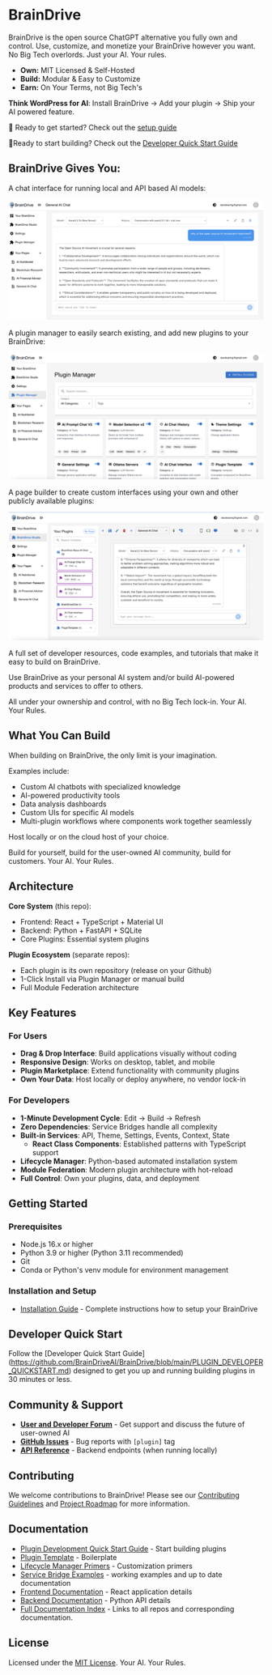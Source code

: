 # BrainDrive

BrainDrive is the open source ChatGPT alternative you fully own and control. Use, customize, and monetize your BrainDrive however you want. No Big Tech overlords. Just your AI. Your rules.

* **Own:** MIT Licensed & Self-Hosted
* **Build:** Modular & Easy to Customize
* **Earn:** On Your Terms, not Big Tech's

**Think WordPress for AI**: Install BrainDrive → Add your plugin → Ship your AI powered feature.

🚀 Ready to get started? Check out the [setup guide](INSTALL.md)  

🔨Ready to start building? Check out the [Developer Quick Start Guide](https://github.com/BrainDriveAI/BrainDrive/blob/main/PLUGIN_DEVELOPER_QUICKSTART.md)

## BrainDrive Gives You:

A chat interface for running local and API based AI models:

![Chat Interface](https://github.com/BrainDriveAI/BrainDrive/blob/main/images/BrainDrive%20Chat%20Interface.png)

A plugin manager to easily search existing, and add new plugins to your BrainDrive:

![Plugin Manager](https://github.com/BrainDriveAI/BrainDrive/blob/main/images/Plugin%20Manager%20Screenshot.png)

A page builder to create custom interfaces using your own and other publicly available plugins:

![Page Builder](https://github.com/BrainDriveAI/BrainDrive/blob/main/images/Page%20Builder%20Screenshot.png)

A full set of developer resources, code examples, and tutorials that make it easy to build on BrainDrive.

Use BrainDrive as your personal AI system and/or build AI-powered products and services to offer to others. 

All under your ownership and control, with no Big Tech lock-in. Your AI. Your Rules.

## What You Can Build

When building on BrainDrive, the only limit is your imagination. 

Examples include:

  * Custom AI chatbots with specialized knowledge
  * AI-powered productivity tools
  * Data analysis dashboards
  * Custom UIs for specific AI models
  * Multi-plugin workflows where components work together seamlessly

Host locally or on the cloud host of your choice.

Build for yourself, build for the user-owned AI community, build for customers. Your AI. Your Rules. 

## Architecture

**Core System** (this repo):

  * Frontend: React + TypeScript + Material UI
  * Backend: Python + FastAPI + SQLite
  * Core Plugins: Essential system plugins

**Plugin Ecosystem** (separate repos):

  * Each plugin is its own repository (release on your Github)
  * 1-Click Install via Plugin Manager or manual build
  * Full Module Federation architecture

## Key Features

### For Users

  * **Drag & Drop Interface**: Build applications visually without coding
  * **Responsive Design**: Works on desktop, tablet, and mobile
  * **Plugin Marketplace**: Extend functionality with community plugins
  * **Own Your Data**: Host locally or deploy anywhere, no vendor lock-in

### For Developers

  * **1-Minute Development Cycle**: Edit → Build → Refresh
  * **Zero Dependencies**: Service Bridges handle all complexity
  * **Built-in Services**: API, Theme, Settings, Events, Context, State
    * **React Class Components**: Established patterns with TypeScript support
  * **Lifecycle Manager**: Python-based automated installation system
  * **Module Federation**: Modern plugin architecture with hot-reload
  * **Full Control**: Own your plugins, data, and deployment

## Getting Started

### Prerequisites

  * Node.js 16.x or higher
  * Python 3.9 or higher (Python 3.11 recommended)
  * Git
  * Conda or Python's venv module for environment management

### Installation and Setup

  * [Installation Guide](INSTALL.md) - Complete instructions how to setup your BrainDrive

## Developer Quick Start

Follow the [Developer Quick Start Guide] (https://github.com/BrainDriveAI/BrainDrive/blob/main/PLUGIN_DEVELOPER_QUICKSTART.md) designed to get you up and running building plugins in 30 minutes or less. 

## Community & Support
- **[User and Developer Forum](https://community.braindrive.ai)** - Get support and discuss the future of user-owned AI
- **[GitHub Issues](https://github.com/BrainDriveAI/BrainDrive/issues)** - Bug reports with `[plugin]` tag
- **[API Reference](http://localhost:8005/api/v1/docs)** - Backend endpoints (when running locally)

## Contributing

We welcome contributions to BrainDrive! Please see our [Contributing Guidelines](CONTRIBUTING.md) and [Project Roadmap](ROADMAP.md) for more information.

## Documentation

  * [Plugin Development Quick Start Guide](plugins/DEVELOPMENT.md) - Start building plugins
  * [Plugin Template](https://github.com/BrainDriveAI/PluginTemplate) - Boilerplate
  * [Lifecycle Manager Primers](https://github.com/BrainDriveAI/PluginTemplate/tree/main/references) - Customization primers
  * [Service Bridge Examples](https://github.com/BrainDriveAI/BrainDrive/blob/main/SERVICE_BRIDGE_EXAMPLES.md) - working examples and up to date documentation
  * [Frontend Documentation](frontend/README.md) - React application details
  * [Backend Documentation](backend/README.md) - Python API details
  * [Full Documentation Index](https://github.com/BrainDriveAI/BrainDrive/blob/main/DOCUMENTATION_INDEX.md) - Links to all repos and corresponding documentation. 

## License

Licensed under the [MIT License](LICENSE). Your AI. Your Rules.
